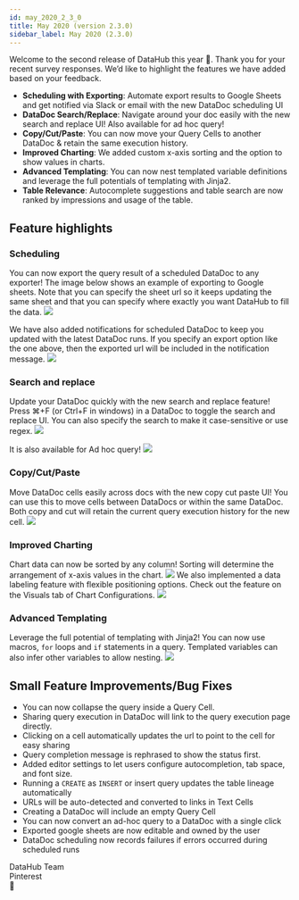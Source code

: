 ```yaml
---
id: may_2020_2_3_0
title: May 2020 (version 2.3.0)
sidebar_label: May 2020 (2.3.0)
---
```


Welcome to the second release of DataHub this year 🎉.
Thank you for your recent survey responses. We’d like to highlight the features we have added based on your feedback.

-   **Scheduling with Exporting**: Automate export results to Google Sheets and get notified via Slack or email with the new DataDoc scheduling UI
-   **DataDoc Search/Replace**: Navigate around your doc easily with the new search and replace UI! Also available for ad hoc query!
-   **Copy/Cut/Paste**: You can now move your Query Cells to another DataDoc & retain the same execution history.
-   **Improved Charting**: We added custom x-axis sorting and the option to show values in charts.
-   **Advanced Templating**: You can now nest templated variable definitions and leverage the full potentials of templating with Jinja2.
-   **Table Relevance**: Autocomplete suggestions and table search are now ranked by impressions and usage of the table.

## Feature highlights

### Scheduling

You can now export the query result of a scheduled DataDoc to any exporter! The image below shows an example of exporting to Google sheets. Note that you can specify the sheet url so it keeps updating the same sheet and that you can specify where exactly you want DataHub to fill the data.
![](/changelog/20200527/schedule2.png)

We have also added notifications for scheduled DataDoc to keep you updated with the latest DataDoc runs. If you specify an export option like the one above, then the exported url will be included in the notification message.
![](/changelog/20200527/schedule1.png)

### Search and replace

Update your DataDoc quickly with the new search and replace feature! Press ⌘+F (or Ctrl+F in windows) in a DataDoc to toggle the search and replace UI. You can also specify the search to make it case-sensitive or use regex.
![](/changelog/20200527/search2.png)

It is also available for Ad hoc query!
![](/changelog/20200527/search1.png)

### Copy/Cut/Paste

Move DataDoc cells easily across docs with the new copy cut paste UI! You can use this to move cells between DataDocs or within the same DataDoc. Both copy and cut will retain the current query execution history for the new cell.
![](/changelog/20200527/copy1.png)

### Improved Charting

Chart data can now be sorted by any column! Sorting will determine the arrangement of x-axis values in the chart.
![](/changelog/20200527/graph2.png)
We also implemented a data labeling feature with flexible positioning options. Check out the feature on the Visuals tab of Chart Configurations.
![](/changelog/20200527/graph1.png)

### Advanced Templating

Leverage the full potential of templating with Jinja2! You can now use macros, `for` loops and `if` statements in a query. Templated variables can also infer other variables to allow nesting.
![](/changelog/20200527/template1.png)

## Small Feature Improvements/Bug Fixes

-   You can now collapse the query inside a Query Cell.
-   Sharing query execution in DataDoc will link to the query execution page directly.
-   Clicking on a cell automatically updates the url to point to the cell for easy sharing
-   Query completion message is rephrased to show the status first.
-   Added editor settings to let users configure autocompletion, tab space, and font size.
-   Running a `CREATE` as `INSERT` or insert query updates the table lineage automatically
-   URLs will be auto-detected and converted to links in Text Cells
-   Creating a DataDoc will include an empty Query Cell
-   You can now convert an ad-hoc query to a DataDoc with a single click
-   Exported google sheets are now editable and owned by the user
-   DataDoc scheduling now records failures if errors occurred during scheduled runs

DataHub Team<br/>
Pinterest<br/>
🚀
